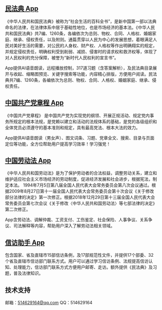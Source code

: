 ## [民法典 App](https://apps.apple.com/cn/app/id1551752560)

《中华人民共和国民法典》被称为“社会生活的百科全书”，是新中国第一部以法典命名的法律，在法律体系中居于基础性地位，也是市场经济的基本法。《中华人民共和国民法典》共7编、1260条，各编依次为总则、物权、合同、人格权、婚姻家庭、继承、侵权责任，以及附则。通篇贯穿以人民为中心的发展思想，着眼满足人民对美好生活的需要，对公民的人身权、财产权、人格权等作出明确翔实的规定，并规定侵权责任，明确权利受到削弱、减损、侵害时的请求权和救济权等，体现了对人民权利的充分保障，被誉为“新时代人民权利的宣言书”。

App提供AI语音朗读，远程播放控制，317道习题（含答案解析），及民法典目录展开与收起、缩略图预览、关键字搜索等功能，内容精心排版，方便用户阅读。民法典共7编、1260条，各编依次为总则、物权、合同、人格权、婚姻家庭、继承、侵权责任。

## [中国共产党章程 App](https://apps.apple.com/cn/app/id1555391967)

《中国共产党章程》 是中国共产党为实现党的纲领、开展正规活动、规定党内事务所规定的根本法规，是党赖以建立和活动的法规体系的基础，是党的各级组织和全体党员必须遵守的基本准则和规定，具有最高党法、根本大法的效力。

App提供AI语音朗读（男女声）、图文词条、习题、党章全文、搜索、目录与页面定位等功能，全方位帮助用户提高学习效率！学习强党！

## [中国劳动法 App](https://apps.apple.com/cn/app/id1557107643)

《中华人民共和国劳动法》是为了保护劳动者的合法权益，调整劳动关系，建立和维护适应社会主义市场经济的劳动制度，促进经济发展和社会进步，根据宪法，制定本法。
1994年7月5日第八届全国人民代表大会常务委员会第八次会议通过。根据2009年8月27日第十一届全国人民代表大会常务委员会第十次会议《关于修改部分法律的决定》第一次修正。根据2018年12月29日第十三届全国人民代表大会常务委员会第七次会议《关于修改〈中华人民共和国劳动法〉等七部法律的决定》第二次修正。

App含劳动法、调解仲裁、工资支付、工伤鉴定、社会保险、人事争议、关系争议、司法解释等内容，帮助用户深入了解劳动法相关领域。


## [信访助手 App](https://apps.apple.com/cn/app/id1554640780)

包含国家、省及直辖市15部信访条例，及17部规范性文件，并提供17个部委、32个省及直辖市信访部门联系方式。用户可以通过学习信访条例、法规提高信访认知、处理能力，信访部门联系方式方便用户邮寄、走访。额外提供《民法典》及习题，普及法律知识。


## 技术支持

邮箱：514629164@qq.com
QQ：514629164
